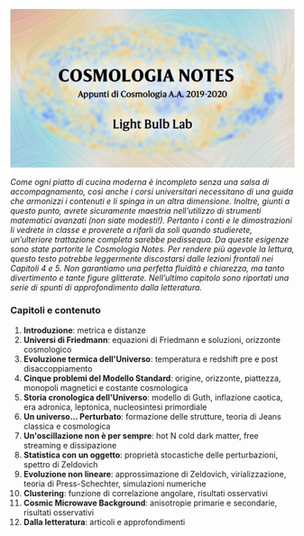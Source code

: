 ![Header](Pictures/header.jpg)

*Come ogni piatto di cucina moderna è incompleto senza una salsa di accompagnamento, così
anche i corsi universitari necessitano di una guida che armonizzi i contenuti e li spinga in un altra
dimensione. Inoltre, giunti a questo punto, avrete sicuramente maestria nell’utilizzo di strumenti
matematici avanzati (non siate modesti!). Pertanto i conti e le dimostrazioni li vedrete in classe e
proverete a rifarli da soli quando studierete, un’ulteriore trattazione completa sarebbe pedissequa.
Da queste esigenze sono state partorite le Cosmologia Notes. Per rendere più agevole la lettura, questo
testo potrebbe leggermente discostarsi dalle lezioni frontali nei Capitoli 4 e 5. Non garantiamo
una perfetta fluidità e chiarezza, ma tanto divertimento e tante figure glitterate. Nell’ultimo capitolo
sono riportati una serie di spunti di approfondimento dalla letteratura.*


### Capitoli e contenuto
1. **Introduzione**: metrica e distanze
2. **Universi di Friedmann**: equazioni di Friedmann e soluzioni, orizzonte cosmologico
3. **Evoluzione termica dell'Universo**: temperatura e redshift pre e post disaccoppiamento
4. **Cinque problemi del Modello Standard**: origine, orizzonte, piattezza, monopoli magnetici e costante cosmologica
5. **Storia cronologica dell'Universo**: modello di Guth, inflazione caotica, era adronica, leptonica, nucleosintesi primordiale
6. **Un universo... Perturbato**: formazione delle strutture, teoria di Jeans classica e cosmologica
7. **Un'oscillazione non è per sempre**: hot N cold dark matter, free streaming e dissipazione
8. **Statistica con un oggetto**: proprietà stocastiche delle perturbazioni, spettro di Zeldovich
9. **Evoluzione non lineare**: approssimazione di Zeldovich, virializzazione, teoria di Press-Schechter, simulazioni numeriche
10. **Clustering**: funzione di correlazione angolare, risultati osservativi
11. **Cosmic Microwave Background**: anisotropie primarie e secondarie, risultati osservativi
12. **Dalla letteratura**: articoli e approfondimenti
